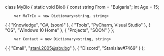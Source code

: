 class MyBio
{
    static void Bio()
    {
        const string From = "Bulgaria";
        int Age = 15;

        var MaTrIx = new Dictionary<string, string>
{
    { "Knowledge", "C#, (soon)" },
    { "Tools",  "PyCharm, Visual Studio" },
    { "OS", "Windows 10 Home" },
    { "Projects", "SOON" }
};

        var Contact = new Dictionary<string, string>
{
    { "Email", "stani.2005@abv.bg" },
    { "Discord", "Stanislav#7469" }
};
